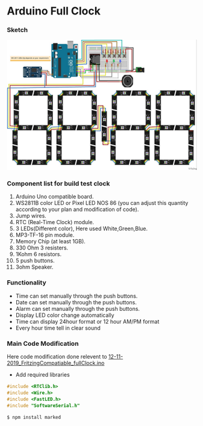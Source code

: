 # Arduino Full Clock
### **Sketch** 
![Arduino Full Clock](https://raw.githubusercontent.com/networkdisa/Full-Functional-Clock-Arduino/master/fritzing%20sketch_bb.jpg)

### **Component list for build test clock** 
<ol>
  <li>Arduino Uno compatible board.</li>
  <li>WS2811B color LED or Pixel LED NOS 86 (you can adjust this quantity according to your plan and modification of code).</li>
  <li>Jump wires.</li>
  <li>RTC (Real-Time Clock) module.</li>
  <li>3 LEDs(Different color), Here used White,Green,Blue.</li>
  <li>MP3-TF-16 pin module.</li>
  <li>Memory Chip (at least 1GB).</li>
  <li>330 Ohm 3 resisters.</li>
  <li>1Kohm 6 resistors.</li>
  <li>5 push buttons.</li>
  <li>3ohm Speaker.</li>
</ol>

### **Functionality** 
  <ul>
    <li>Time can set manually through the push buttons.</li>
    <li>Date can set manually through the push buttons.</li>
    <li>Alarm can set manually through the push buttons.</li>
    <li>Display LED color change automatically</li>
    <li>Time can display 24hour format or 12 hour AM/PM format</li>
    <li>Every hour time tell in clear sound</li>
  </ul>

### **Main Code Modification** 
Here code modification done relevent to [12-11-2019_FritzingCompatiable_fullClock.ino](https://github.com/networkdisa/Full-Functional-Clock-Arduino/blob/master/12-11-2019_FritzingCompatiable_fullClock.ino "compatiable file")

<ul>
    <li>Add required libraries </li>
</ul>

```C
#include <RTClib.h>
#include <Wire.h>
#include <FastLED.h>
#include "SoftwareSerial.h"
```
`$ npm install marked`
